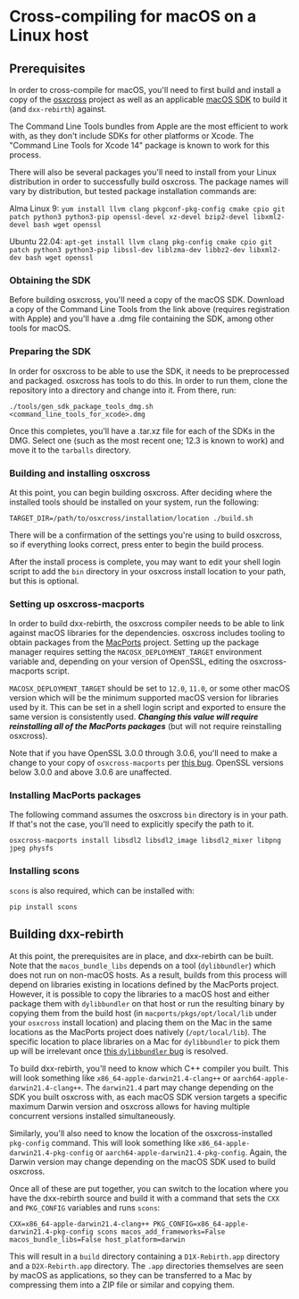 # Cross-compiling for macOS on a Linux host
## Prerequisites

In order to cross-compile for macOS, you'll need to first build and install a copy of the [osxcross](https://github.com/tpoechtrager/osxcross) project as well as an applicable [macOS SDK](https://developer.apple.com/download/all/?q=xcode) to build it (and `dxx-rebirth`) against.

The Command Line Tools bundles from Apple are the most efficient to work with, as they don't include SDKs for other platforms or Xcode.  The "Command Line Tools for Xcode 14" package is known to work for this process.

There will also be several packages you'll need to install from your Linux distribution in order to successfully build osxcross.  The package names will vary by distribution, but tested package installation commands are:

Alma Linux 9: `yum install llvm clang pkgconf-pkg-config cmake cpio git patch python3 python3-pip openssl-devel xz-devel bzip2-devel libxml2-devel bash wget openssl`

Ubuntu 22.04: `apt-get install llvm clang pkg-config cmake cpio git patch python3 python3-pip libssl-dev liblzma-dev libbz2-dev libxml2-dev bash wget openssl`

### Obtaining the SDK

Before building osxcross, you'll need a copy of the macOS SDK.  Download a copy of the Command Line Tools from the link above (requires registration with Apple) and you'll have a .dmg file containing the SDK, among other tools for macOS.

### Preparing the SDK

In order for osxcross to be able to use the SDK, it needs to be preprocessed and packaged.  osxcross has tools to do this.  In order to run them, clone the repository into a directory and change into it.  From there, run:

`./tools/gen_sdk_package_tools_dmg.sh <command_line_tools_for_xcode>.dmg`

Once this completes, you'll have a .tar.xz file for each of the SDKs in the DMG.  Select one (such as the most recent one; 12.3 is known to work) and move it to the `tarballs` directory.

### Building and installing osxcross

At this point, you can begin building osxcross.  After deciding where the installed tools should be installed on your system, run the following:

`TARGET_DIR=/path/to/osxcross/installation/location ./build.sh`

There will be a confirmation of the settings you're using to build osxcross, so if everything looks correct, press enter to begin the build process.

After the install process is complete, you may want to edit your shell login script to add the `bin` directory in your osxcross install location to your path, but this is optional.

### Setting up osxcross-macports

In order to build dxx-rebirth, the osxcross compiler needs to be able to link against macOS libraries for the dependencies.  osxcross includes tooling to obtain packages from the [MacPorts](https://www.macports.org) project.  Setting up the package manager requires setting the `MACOSX_DEPLOYMENT_TARGET` environment variable and, depending on your version of OpenSSL, editing the osxcross-macports script.

`MACOSX_DEPLOYMENT_TARGET` should be set to `12.0`, `11.0`, or some other macOS version which will be the minimum supported macOS version for libraries used by it.  This can be set in a shell login script and exported to ensure the same version is consistently used.  ***Changing this value will require reinstalling all of the MacPorts packages*** (but will not require reinstalling osxcross).

Note that if you have OpenSSL 3.0.0 through 3.0.6, you'll need to make a change to your copy of `osxcross-macports` per [this bug](https://github.com/tpoechtrager/osxcross/issues/349).  OpenSSL versions below 3.0.0 and above 3.0.6 are unaffected.

### Installing MacPorts packages

The following command assumes the osxcross `bin` directory is in your path.  If that's not the case, you'll need to explicitly specify the path to it.

`osxcross-macports install libsdl2 libsdl2_image libsdl2_mixer libpng jpeg physfs`

### Installing scons

`scons` is also required, which can be installed with:

`pip install scons`

## Building dxx-rebirth

At this point, the prerequisites are in place, and dxx-rebirth can be built.  Note that the `macos_bundle_libs` depends on a tool (`dylibbundler`) which does not run on non-macOS hosts.  As a result, builds from this process will depend on libraries existing in locations defined by the MacPorts project.  However, it is possible to copy the libraries to a macOS host and either package them with `dylibbundler` on that host or run the resulting binary by copying them from the build host (in `macports/pkgs/opt/local/lib` under your `osxcross` install location) and placing them on the Mac in the same locations as the MacPorts project does natively (`/opt/local/lib`).  The specific location to place libraries on a Mac for `dylibbundler` to pick them up will be irrelevant once [this `dylibbundler` bug](https://github.com/auriamg/macdylibbundler/issues/82) is resolved.

To build dxx-rebirth, you'll need to know which C++ compiler you built.  This will look something like `x86_64-apple-darwin21.4-clang++` or `aarch64-apple-darwin21.4-clang++`.  The `darwin21.4` part may change depending on the SDK you built osxcross with, as each macOS SDK version targets a specific maximum Darwin version and osxcross allows for having multiple concurrent versions installed simultaneously.

Similarly, you'll also need to know the location of the osxcross-installed `pkg-config` command.  This will look something like `x86_64-apple-darwin21.4-pkg-config` or `aarch64-apple-darwin21.4-pkg-config`.  Again, the Darwin version may change depending on the macOS SDK used to build osxcross.

Once all of these are put together, you can switch to the location where you have the dxx-rebirth source and build it with a command that sets the `CXX` and `PKG_CONFIG` variables and runs `scons`:

`CXX=x86_64-apple-darwin21.4-clang++ PKG_CONFIG=x86_64-apple-darwin21.4-pkg-config scons macos_add_frameworks=False macos_bundle_libs=False host_platform=darwin`

This will result in a `build` directory containing a `D1X-Rebirth.app` directory and a `D2X-Rebirth.app` directory.  The `.app` directories themselves are seen by macOS as applications, so they can be transferred to a Mac by compressing them into a ZIP file or similar and copying them.